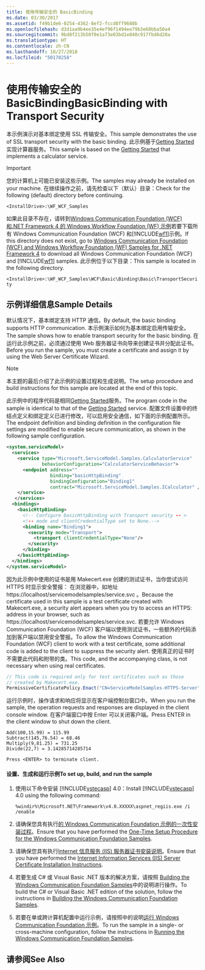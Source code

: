 ```yaml
---
title: 使用传输安全的 BasicBinding
ms.date: 03/30/2017
ms.assetid: f49b1de6-0254-4362-8ef2-fccd8ff9688b
ms.openlocfilehash: d3d1aa9b4ee35e4ef96f1494ee79b3e60bba50a4
ms.sourcegitcommit: 9bd8f213b50f0e1a73e03bd1e840c917fbd6d20a
ms.translationtype: HT
ms.contentlocale: zh-CN
ms.lasthandoff: 10/27/2018
ms.locfileid: "50170258"
---
```

# <a name="basicbinding-with-transport-security"></a><span data-ttu-id="7cb27-102">使用传输安全的 BasicBinding</span><span class="sxs-lookup"><span data-stu-id="7cb27-102">BasicBinding with Transport Security</span></span>
<span data-ttu-id="7cb27-103">本示例演示对基本绑定使用 SSL 传输安全。</span><span class="sxs-lookup"><span data-stu-id="7cb27-103">This sample demonstrates the use of SSL transport security with the basic binding.</span></span> <span data-ttu-id="7cb27-104">此示例基于[Getting Started](../../../../docs/framework/wcf/samples/getting-started-sample.md)实现计算器服务。</span><span class="sxs-lookup"><span data-stu-id="7cb27-104">This sample is based on the [Getting Started](../../../../docs/framework/wcf/samples/getting-started-sample.md) that implements a calculator service.</span></span>  
  
> [!IMPORTANT]
>  <span data-ttu-id="7cb27-105">您的计算机上可能已安装这些示例。</span><span class="sxs-lookup"><span data-stu-id="7cb27-105">The samples may already be installed on your machine.</span></span> <span data-ttu-id="7cb27-106">在继续操作之前，请先检查以下（默认）目录：</span><span class="sxs-lookup"><span data-stu-id="7cb27-106">Check for the following (default) directory before continuing.</span></span>  
>   
>  `<InstallDrive>:\WF_WCF_Samples`  
>   
>  <span data-ttu-id="7cb27-107">如果此目录不存在，请转到[Windows Communication Foundation (WCF) 和.NET Framework 4 的 Windows Workflow Foundation (WF) 示例](https://go.microsoft.com/fwlink/?LinkId=150780)若要下载所有 Windows Communication Foundation (WCF) 和[!INCLUDE[wf1](../../../../includes/wf1-md.md)]示例。</span><span class="sxs-lookup"><span data-stu-id="7cb27-107">If this directory does not exist, go to [Windows Communication Foundation (WCF) and Windows Workflow Foundation (WF) Samples for .NET Framework 4](https://go.microsoft.com/fwlink/?LinkId=150780) to download all Windows Communication Foundation (WCF) and [!INCLUDE[wf1](../../../../includes/wf1-md.md)] samples.</span></span> <span data-ttu-id="7cb27-108">此示例位于以下目录：</span><span class="sxs-lookup"><span data-stu-id="7cb27-108">This sample is located in the following directory.</span></span>  
>   
>  `<InstallDrive>:\WF_WCF_Samples\WCF\Basic\Binding\Basic\TransportSecurity`  
  
## <a name="sample-details"></a><span data-ttu-id="7cb27-109">示例详细信息</span><span class="sxs-lookup"><span data-stu-id="7cb27-109">Sample Details</span></span>  
 <span data-ttu-id="7cb27-110">默认情况下，基本绑定支持 HTTP 通信。</span><span class="sxs-lookup"><span data-stu-id="7cb27-110">By default, the basic binding supports HTTP communication.</span></span> <span data-ttu-id="7cb27-111">本示例演示如何为基本绑定启用传输安全。</span><span class="sxs-lookup"><span data-stu-id="7cb27-111">The sample shows how to enable transport security for the basic binding.</span></span> <span data-ttu-id="7cb27-112">在运行此示例之前，必须通过使用 Web 服务器证书向导来创建证书并分配此证书。</span><span class="sxs-lookup"><span data-stu-id="7cb27-112">Before you run the sample, you must create a certificate and assign it by using the Web Server Certificate Wizard.</span></span>  
  
> [!NOTE]
>  <span data-ttu-id="7cb27-113">本主题的最后介绍了此示例的设置过程和生成说明。</span><span class="sxs-lookup"><span data-stu-id="7cb27-113">The setup procedure and build instructions for this sample are located at the end of this topic.</span></span>  
  
 <span data-ttu-id="7cb27-114">此示例中的程序代码是相同[Getting Started](../../../../docs/framework/wcf/samples/getting-started-sample.md)服务。</span><span class="sxs-lookup"><span data-stu-id="7cb27-114">The program code in the sample is identical to that of the [Getting Started](../../../../docs/framework/wcf/samples/getting-started-sample.md) service.</span></span> <span data-ttu-id="7cb27-115">配置文件设置中的终结点定义和绑定定义已进行修改，可以启用安全通信，如下面的示例配置所示。</span><span class="sxs-lookup"><span data-stu-id="7cb27-115">The endpoint definition and binding definition in the configuration file settings are modified to enable secure communication, as shown in the following sample configuration.</span></span>  
  
```xml  
<system.serviceModel>  
  <services>  
    <service type="Microsoft.ServiceModel.Samples.CalculatorService"  
             behaviorConfiguration="CalculatorServiceBehavior">  
      <endpoint address=""  
                binding="basicHttpBinding"  
                bindingConfiguration="Binding1"   
                contract="Microsoft.ServiceModel.Samples.ICalculator" />  
    </service>  
   </services>  
  <bindings>  
    <basicHttpBinding>  
      <!-- Configure basicHttpBinding with Transport security -- >  
      <!-- mode and clientCredentialType set to None.-->  
      <binding name="Binding1">  
        <security mode="Transport">  
          <transport clientCredentialType="None"/>  
        </security>  
      </binding>  
    </basicHttpBinding>  
  </bindings>  
</system.serviceModel>  
```  
  
 <span data-ttu-id="7cb27-116">因为此示例中使用的证书是用 Makecert.exe 创建的测试证书，当你尝试访问 HTTPS 时显示安全警报： 在浏览器中，如地址 https://localhost/servicemodelsamples/service.svc 。</span><span class="sxs-lookup"><span data-stu-id="7cb27-116">Because the certificate used in this sample is a test certificate created with Makecert.exe, a security alert appears when you try to access an HTTPS: address in your browser, such as https://localhost/servicemodelsamples/service.svc.</span></span> <span data-ttu-id="7cb27-117">若要允许 Windows Communication Foundation (WCF) 客户端以使用测试证书，一些额外的代码添加到客户端以禁用安全警报。</span><span class="sxs-lookup"><span data-stu-id="7cb27-117">To allow the Windows Communication Foundation (WCF) client to work with a test certificate, some additional code is added to the client to suppress the security alert.</span></span> <span data-ttu-id="7cb27-118">使用真正的证书时不需要此代码和附带的类。</span><span class="sxs-lookup"><span data-stu-id="7cb27-118">This code, and the accompanying class, is not necessary when using real certificates.</span></span>  

```csharp
// This code is required only for test certificates such as those   
// created by Makecert.exe.  
PermissiveCertificatePolicy.Enact("CN=ServiceModelSamples-HTTPS-Server");  
```

 <span data-ttu-id="7cb27-119">运行示例时，操作请求和响应将显示在客户端控制台窗口中。</span><span class="sxs-lookup"><span data-stu-id="7cb27-119">When you run the sample, the operation requests and responses are displayed in the client console window.</span></span> <span data-ttu-id="7cb27-120">在客户端窗口中按 Enter 可以关闭客户端。</span><span class="sxs-lookup"><span data-stu-id="7cb27-120">Press ENTER in the client window to shut down the client.</span></span>  
  
```  
Add(100,15.99) = 115.99  
Subtract(145,76.54) = 68.46  
Multiply(9,81.25) = 731.25  
Divide(22,7) = 3.14285714285714  
  
Press <ENTER> to terminate client.  
```  
  
#### <a name="to-set-up-build-and-run-the-sample"></a><span data-ttu-id="7cb27-121">设置、生成和运行示例</span><span class="sxs-lookup"><span data-stu-id="7cb27-121">To set up, build, and run the sample</span></span>  
  
1.  <span data-ttu-id="7cb27-122">使用以下命令安装 [!INCLUDE[vstecasp](../../../../includes/vstecasp-md.md)] 4.0：</span><span class="sxs-lookup"><span data-stu-id="7cb27-122">Install [!INCLUDE[vstecasp](../../../../includes/vstecasp-md.md)] 4.0 using the following command:</span></span>  
  
    ```  
    %windir%\Microsoft.NET\Framework\v4.0.XXXXX\aspnet_regiis.exe /i /enable  
    ```  
  
2.  <span data-ttu-id="7cb27-123">请确保您具有执行[的 Windows Communication Foundation 示例的一次性安装过程](../../../../docs/framework/wcf/samples/one-time-setup-procedure-for-the-wcf-samples.md)。</span><span class="sxs-lookup"><span data-stu-id="7cb27-123">Ensure that you have performed the [One-Time Setup Procedure for the Windows Communication Foundation Samples](../../../../docs/framework/wcf/samples/one-time-setup-procedure-for-the-wcf-samples.md).</span></span>  
  
3.  <span data-ttu-id="7cb27-124">请确保您具有执行[Internet 信息服务 (IIS) 服务器证书安装说明](../../../../docs/framework/wcf/samples/iis-server-certificate-installation-instructions.md)。</span><span class="sxs-lookup"><span data-stu-id="7cb27-124">Ensure that you have performed the [Internet Information Services (IIS) Server Certificate Installation Instructions](../../../../docs/framework/wcf/samples/iis-server-certificate-installation-instructions.md).</span></span>  
  
4.  <span data-ttu-id="7cb27-125">若要生成 C# 或 Visual Basic .NET 版本的解决方案，请按照 [Building the Windows Communication Foundation Samples](../../../../docs/framework/wcf/samples/building-the-samples.md)中的说明进行操作。</span><span class="sxs-lookup"><span data-stu-id="7cb27-125">To build the C# or Visual Basic .NET edition of the solution, follow the instructions in [Building the Windows Communication Foundation Samples](../../../../docs/framework/wcf/samples/building-the-samples.md).</span></span>  
  
5.  <span data-ttu-id="7cb27-126">若要在单或跨计算机配置中运行示例，请按照中的说明[运行 Windows Communication Foundation 示例](../../../../docs/framework/wcf/samples/running-the-samples.md)。</span><span class="sxs-lookup"><span data-stu-id="7cb27-126">To run the sample in a single- or cross-machine configuration, follow the instructions in [Running the Windows Communication Foundation Samples](../../../../docs/framework/wcf/samples/running-the-samples.md).</span></span>  
  
## <a name="see-also"></a><span data-ttu-id="7cb27-127">请参阅</span><span class="sxs-lookup"><span data-stu-id="7cb27-127">See Also</span></span>
